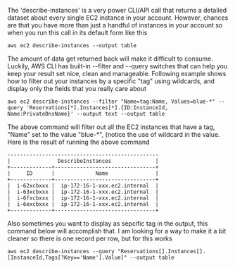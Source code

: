 The 'describe-instances' is a very power CLI/API call that returns a detailed dataset about every single EC2 instance in your account. However, chances are that you have more than just a handful of instances in your account so when you run this call in its default form like this

```
aws ec2 describe-instances --output table
```

The amount of data get returned back will make it difficult to consume. Luckily, AWS CLI has built-in --filter and --query switches that can help you keep your result set nice, clean and manageable. Following example shows how to filter out your instances by a specific "tag" using wildcards, and display only the fields that you really care about

```
aws ec2 describe-instances --filter "Name=tag:Name, Values=blue-*" --query 'Reservations[*].Instances[*].{ID:InstanceId, Name:PrivateDnsName}' --output text --output table
```

The above command will filter out all the EC2 instances that have a tag, "Name" set to the value "blue-*", (notice the use of wildcard in the value. Here is the result of running the above command

```
------------------------------------------------
|               DescribeInstances              |
+-------------+--------------------------------+
|     ID      |             Name               |
+-------------+--------------------------------+
|  i-62xcbxxx |  ip-172-16-1-xxx.ec2.internal  |
|  i-63xcbxxx |  ip-172-16-1-xxx.ec2.internal  |
|  i-6fxcbxxx |  ip-172-16-1-xxx.ec2.internal  |
|  i-6excbxxx |  ip-172-16-1-xxx.ec2.internal  |
+-------------+--------------------------------+

```
Also sometimes you want to display as sepcific tag in the output, this command below will accomplish that. I am looking for a way to make it a bit cleaner so there is one record per row, but for this works

```
aws ec2 describe-instances --query "Reservations[].Instances[].[InstanceId,Tags[?Key=='Name'].Value]" --output table
```
